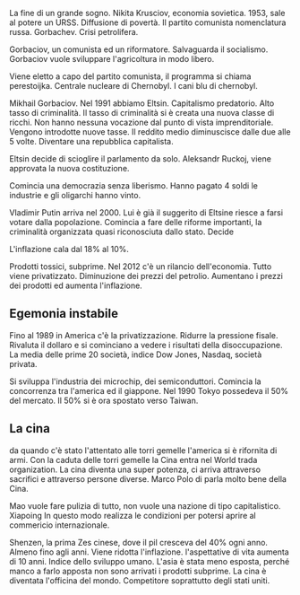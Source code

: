 La fine di un grande sogno. Nikita Krusciov, economia sovietica. 1953, sale al potere un URSS. Diffusione di povertà. Il partito comunista nomenclatura russa.  Gorbachev. Crisi petrolifera. 

Gorbaciov, un comunista ed un riformatore. Salvaguarda il socialismo. Gorbaciov vuole sviluppare l'agricoltura in modo libero.   

Viene eletto a capo del partito comunista, il programma si chiama perestoijka. Centrale nucleare di Chernobyl. I cani blu di chernobyl. 

Mikhail Gorbaciov. Nel 1991 abbiamo Eltsin. Capitalismo predatorio. Alto tasso di criminalità. Il tasso di criminalità si è creata una nuova classe di ricchi. Non hanno nessuna vocazione dal punto di vista imprenditoriale. Vengono introdotte nuove tasse. Il reddito medio diminuscisce dalle due alle 5 volte. Diventare una repubblica capitalista.

Eltsin decide di scioglire il parlamento da solo. Aleksandr Ruckoj, viene approvata la nuova costituzione. 

Comincia una democrazia senza liberismo. Hanno pagato 4 soldi le industrie e gli oligarchi hanno vinto. 

Vladimir Putin arriva nel 2000. Lui è già il suggerito di Eltsine riesce a farsi votare dalla popolazione. Comincia a fare delle riforme importanti, la criminalità organizzata quasi riconosciuta dallo stato. Decide 

L'inflazione cala dal 18% al 10%.

Prodotti tossici, subprime. Nel 2012 c'è un rilancio dell'economia. Tutto viene privatizzato. Diminuzione dei prezzi del petrolio. Aumentano i prezzi dei prodotti ed  aumenta l'inflazione.

## Egemonia instabile

Fino al 1989 in America c'è la privatizzazione. Ridurre la pressione fisale. Rivaluta il dollaro e si cominciano a vedere i risultati della disoccupazione. La media delle prime 20 società, indice Dow Jones, Nasdaq, società privata.

Si sviluppa l'industria dei microchip, dei semiconduttori. Comincia la concorrenza tra l'america ed il giappone. Nel 1990 Tokyo possedeva il 50% del mercato. Il 50% si è ora spostato verso Taiwan.

## La cina

da quando c'è stato l'attentato alle torri gemelle l'america si è rifornita di armi. Con la caduta delle torri gemelle la Cina entra nel World trada organization. La cina diventa una super potenza, ci arriva attraverso sacrifici e attraverso persone diverse. Marco Polo di parla molto bene della Cina.

Mao vuole fare pulizia di tutto, non vuole una nazione di tipo capitalistico. Xiapoing In questo modo realizza le condizioni per potersi aprire al commericio internazionale.  

Shenzen, la prima Zes cinese, dove il pil cresceva del 40% ogni anno. Almeno fino agli anni. Viene ridotta l'inflazione. l'aspettative di vita aumenta di 10 anni. Indice dello sviluppo umano. L'asia è stata meno esposta, perché manco a farlo apposta non sono arrivati i prodotti subprime. La cina è diventata l'officina del mondo. Competitore soprattutto degli stati uniti. 
